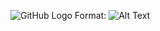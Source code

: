 ![GitHub Logo](/images/logo.png)
Format: ![Alt Text](https://hsto.org/files/bb8/685/ef6/bb8685ef636143ac9713d0131774c7e0.JPG)
